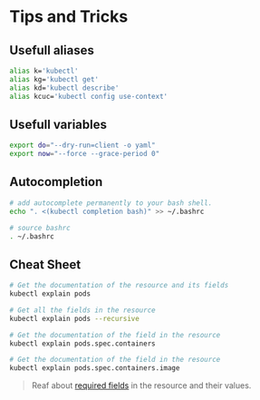 # Tips and Tricks

## Usefull aliases

```bash
alias k='kubectl'
alias kg='kubectl get'
alias kd='kubectl describe'
alias kcuc='kubectl config use-context'
```

## Usefull variables

```bash
export do="--dry-run=client -o yaml"
export now="--force --grace-period 0"
```

## Autocompletion

```bash
# add autocomplete permanently to your bash shell.
echo ". <(kubectl completion bash)" >> ~/.bashrc

# source bashrc
. ~/.bashrc
```

## Cheat Sheet

```bash
# Get the documentation of the resource and its fields
kubectl explain pods

# Get all the fields in the resource
kubectl explain pods --recursive

# Get the documentation of the field in the resource
kubectl explain pods.spec.containers

# Get the documentation of the field in the resource
kubectl explain pods.spec.containers.image
```

> Reaf about [required fields](required_fields_in_manifests.md) in the resource and their values.

